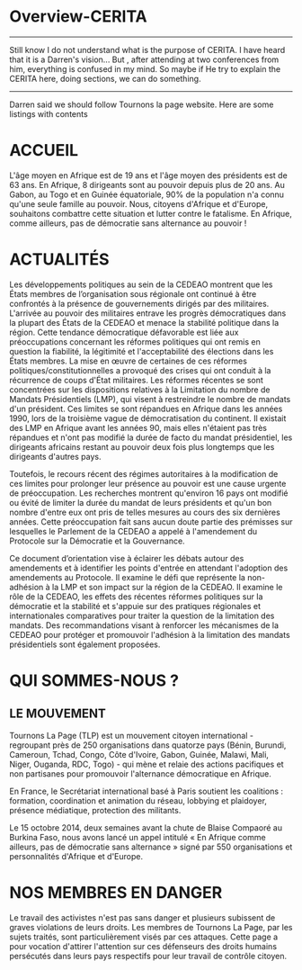 # Overview-CERITA

*****************************************************************************
Still know I do not understand what is the purpose of CERITA.
I have heard that it is a Darren's vision... But , after attending at two 
conferences from him, everything is confused in my mind. So maybe if He try to explain 
the  CERITA here, doing sections, we can do something.
****************************************************************************

Darren said we should follow Tournons la page website. Here are some listings with contents

# ACCUEIL

L'âge moyen en Afrique est de 19 ans et l'âge moyen des présidents est de 63 ans. En Afrique, 8 dirigeants sont au pouvoir depuis plus de 20 ans. Au Gabon, au Togo et en Guinée équatoriale, 90% de la population n'a connu qu'une seule famille au pouvoir. Nous, citoyens d'Afrique et d'Europe, souhaitons combattre cette situation et lutter contre le fatalisme. En Afrique, comme ailleurs, pas de démocratie sans alternance au pouvoir !

# ACTUALITÉS

Les développements politiques au sein de la CEDEAO montrent que les États membres de l’organisation sous régionale ont continué à être confrontés à la présence de gouvernements dirigés par des militaires. L'arrivée au pouvoir des militaires entrave les progrès démocratiques dans la plupart des États de la CEDEAO et menace la stabilité politique dans la région. Cette tendance démocratique défavorable est liée aux préoccupations concernant les réformes politiques qui ont remis en question la fiabilité, la légitimité et l'acceptabilité des élections dans les États membres. La mise en œuvre de certaines de ces réformes politiques/constitutionnelles a provoqué des crises qui ont conduit à la récurrence de coups d'État militaires. Les réformes récentes se sont concentrées sur les dispositions relatives à la Limitation du nombre de Mandats Présidentiels (LMP), qui visent à restreindre le nombre de mandats d'un président. Ces limites se sont répandues en Afrique dans les années 1990, lors de la troisième vague de démocratisation du continent. Il existait des LMP en Afrique avant les années 90, mais elles n'étaient pas très répandues et n'ont pas modifié la durée de facto du mandat présidentiel, les dirigeants africains restant au pouvoir deux fois plus longtemps que les dirigeants d'autres pays.

Toutefois, le recours récent des régimes autoritaires à la modification de ces limites pour prolonger leur présence au pouvoir est une cause urgente de préoccupation. Les recherches montrent qu'environ 16 pays ont modifié ou évité de limiter la durée du mandat de leurs présidents et qu'un bon nombre d'entre eux ont pris de telles mesures au cours des six dernières années.  Cette préoccupation fait sans aucun doute partie des prémisses sur lesquelles le Parlement de la CEDEAO a appelé à l'amendement du Protocole sur la Démocratie et la Gouvernance.

Ce document d’orientation vise à éclairer les débats autour des amendements et à identifier les points d'entrée en attendant l'adoption des amendements au Protocole. Il examine le défi que représente la non-adhésion à la LMP et son impact sur la région de la CEDEAO. Il examine le rôle de la CEDEAO, les effets des récentes réformes politiques sur la démocratie et la stabilité et s'appuie sur des pratiques régionales et internationales comparatives pour traiter la question de la limitation des mandats. Des recommandations visant à renforcer les mécanismes de la CEDEAO pour protéger et promouvoir l'adhésion à la limitation des mandats présidentiels sont également proposées.

# QUI SOMMES-NOUS ?

## LE MOUVEMENT
Tournons La Page (TLP) est un mouvement citoyen international - regroupant près de 250 organisations dans quatorze pays (Bénin, Burundi, Cameroun, Tchad, Congo, Côte d'Ivoire, Gabon, Guinée, Malawi, Mali, Niger, Ouganda, RDC, Togo) - qui mène et relaie des actions pacifiques et non partisanes pour promouvoir l'alternance démocratique en Afrique.

En France, le Secrétariat international basé à Paris soutient les coalitions : formation, coordination et animation du réseau, lobbying et plaidoyer, présence médiatique, protection des militants.

Le 15 octobre 2014, deux semaines avant la chute de Blaise Compaoré au Burkina Faso, nous avons lancé un appel intitulé « En Afrique comme ailleurs, pas de démocratie sans alternance » signé par 550 organisations et personnalités d'Afrique et d'Europe.

# NOS MEMBRES EN DANGER

Le travail des activistes n'est pas sans danger et plusieurs subissent de graves violations de leurs droits. Les membres de Tournons La Page, par les sujets traités, sont particulièrement visés par ces attaques. Cette page a pour vocation d'attirer l'attention sur ces défenseurs des droits humains persécutés dans leurs pays respectifs pour leur travail de contrôle citoyen.

#
